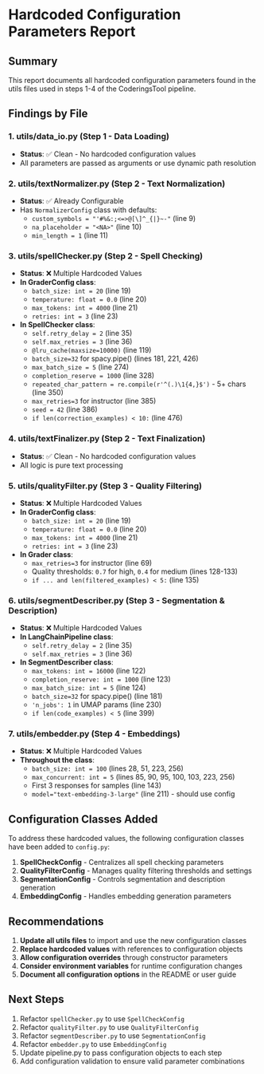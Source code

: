 # Hardcoded Configuration Parameters Report

## Summary

This report documents all hardcoded configuration parameters found in the utils files used in steps 1-4 of the CoderingsTool pipeline.

## Findings by File

### 1. utils/data_io.py (Step 1 - Data Loading)
- **Status**: ✅ Clean - No hardcoded configuration values
- All parameters are passed as arguments or use dynamic path resolution

### 2. utils/textNormalizer.py (Step 2 - Text Normalization)
- **Status**: ✅ Already Configurable
- Has `NormalizerConfig` class with defaults:
  - `custom_symbols = "'#%&:;<=>@[\]^_{|}~-"` (line 9)
  - `na_placeholder = "<NA>"` (line 10)
  - `min_length = 1` (line 11)

### 3. utils/spellChecker.py (Step 2 - Spell Checking)
- **Status**: ❌ Multiple Hardcoded Values
- **In GraderConfig class**:
  - `batch_size: int = 20` (line 19)
  - `temperature: float = 0.0` (line 20)
  - `max_tokens: int = 4000` (line 21)
  - `retries: int = 3` (line 23)
- **In SpellChecker class**:
  - `self.retry_delay = 2` (line 35)
  - `self.max_retries = 3` (line 36)
  - `@lru_cache(maxsize=10000)` (line 119)
  - `batch_size=32` for spacy.pipe() (lines 181, 221, 426)
  - `max_batch_size = 5` (line 274)
  - `completion_reserve = 1000` (line 328)
  - `repeated_char_pattern = re.compile(r'^(.)\1{4,}$')` - 5+ chars (line 350)
  - `max_retries=3` for instructor (line 385)
  - `seed = 42` (line 386)
  - `if len(correction_examples) < 10:` (line 476)

### 4. utils/textFinalizer.py (Step 2 - Text Finalization)
- **Status**: ✅ Clean - No hardcoded configuration values
- All logic is pure text processing

### 5. utils/qualityFilter.py (Step 3 - Quality Filtering)
- **Status**: ❌ Multiple Hardcoded Values
- **In GraderConfig class**:
  - `batch_size: int = 20` (line 19)
  - `temperature: float = 0.0` (line 20)
  - `max_tokens: int = 4000` (line 21)
  - `retries: int = 3` (line 23)
- **In Grader class**:
  - `max_retries=3` for instructor (line 69)
  - Quality thresholds: `0.7` for high, `0.4` for medium (lines 128-133)
  - `if ... and len(filtered_examples) < 5:` (line 135)

### 6. utils/segmentDescriber.py (Step 3 - Segmentation & Description)
- **Status**: ❌ Multiple Hardcoded Values
- **In LangChainPipeline class**:
  - `self.retry_delay = 2` (line 35)
  - `self.max_retries = 3` (line 36)
- **In SegmentDescriber class**:
  - `max_tokens: int = 16000` (line 122)
  - `completion_reserve: int = 1000` (line 123)
  - `max_batch_size: int = 5` (line 124)
  - `batch_size=32` for spacy.pipe() (line 181)
  - `'n_jobs': 1` in UMAP params (line 230)
  - `if len(code_examples) < 5` (line 399)

### 7. utils/embedder.py (Step 4 - Embeddings)
- **Status**: ❌ Multiple Hardcoded Values
- **Throughout the class**:
  - `batch_size: int = 100` (lines 28, 51, 223, 256)
  - `max_concurrent: int = 5` (lines 85, 90, 95, 100, 103, 223, 256)
  - First 3 responses for samples (line 143)
  - `model="text-embedding-3-large"` (line 211) - should use config
  
## Configuration Classes Added

To address these hardcoded values, the following configuration classes have been added to `config.py`:

1. **SpellCheckConfig** - Centralizes all spell checking parameters
2. **QualityFilterConfig** - Manages quality filtering thresholds and settings
3. **SegmentationConfig** - Controls segmentation and description generation
4. **EmbeddingConfig** - Handles embedding generation parameters

## Recommendations

1. **Update all utils files** to import and use the new configuration classes
2. **Replace hardcoded values** with references to configuration objects
3. **Allow configuration overrides** through constructor parameters
4. **Consider environment variables** for runtime configuration changes
5. **Document all configuration options** in the README or user guide

## Next Steps

1. Refactor `spellChecker.py` to use `SpellCheckConfig`
2. Refactor `qualityFilter.py` to use `QualityFilterConfig`
3. Refactor `segmentDescriber.py` to use `SegmentationConfig`
4. Refactor `embedder.py` to use `EmbeddingConfig`
5. Update pipeline.py to pass configuration objects to each step
6. Add configuration validation to ensure valid parameter combinations